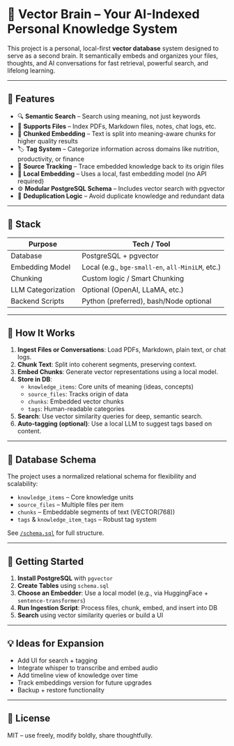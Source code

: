 # 🧠 Vector Brain – Your AI-Indexed Personal Knowledge System

This project is a personal, local-first **vector database** system designed to serve as a second brain. It semantically embeds and organizes your files, thoughts, and AI conversations for fast retrieval, powerful search, and lifelong learning.

---

## 📌 Features

- 🔍 **Semantic Search** – Search using meaning, not just keywords
- 🧾 **Supports Files** – Index PDFs, Markdown files, notes, chat logs, etc.
- 🧠 **Chunked Embedding** – Text is split into meaning-aware chunks for higher quality results
- 🏷️ **Tag System** – Categorize information across domains like nutrition, productivity, or finance
- 📂 **Source Tracking** – Trace embedded knowledge back to its origin files
- 🧮 **Local Embedding** – Uses a local, fast embedding model (no API required)
- ⚙️ **Modular PostgreSQL Schema** – Includes vector search with pgvector
- 🔁 **Deduplication Logic** – Avoid duplicate knowledge and redundant data

---

## 🧰 Stack

| Purpose          | Tech / Tool                  |
|------------------|------------------------------|
| Database         | PostgreSQL + pgvector        |
| Embedding Model  | Local (e.g., `bge-small-en`, `all-MiniLM`, etc.) |
| Chunking         | Custom logic / Smart Chunking |
| LLM Categorization | Optional (OpenAI, LLaMA, etc.) |
| Backend Scripts  | Python (preferred), bash/Node optional |

---

## 🧠 How It Works

1. **Ingest Files or Conversations**: Load PDFs, Markdown, plain text, or chat logs.
2. **Chunk Text**: Split into coherent segments, preserving context.
3. **Embed Chunks**: Generate vector representations using a local model.
4. **Store in DB**:
   - `knowledge_items`: Core units of meaning (ideas, concepts)
   - `source_files`: Tracks origin of data
   - `chunks`: Embedded vector chunks
   - `tags`: Human-readable categories
5. **Search**: Use vector similarity queries for deep, semantic search.
6. **Auto-tagging (optional)**: Use a local LLM to suggest tags based on content.

---

## 🧱 Database Schema

The project uses a normalized relational schema for flexibility and scalability:

- `knowledge_items` – Core knowledge units
- `source_files` – Multiple files per item
- `chunks` – Embeddable segments of text (VECTOR(768))
- `tags` & `knowledge_item_tags` – Robust tag system

See [`/schema.sql`](./schema.sql) for full structure.

---

## 🚀 Getting Started

1. **Install PostgreSQL** with `pgvector`
2. **Create Tables** using `schema.sql`
3. **Choose an Embedder**: Use a local model (e.g., via HuggingFace + `sentence-transformers`)
4. **Run Ingestion Script**: Process files, chunk, embed, and insert into DB
5. **Search** using vector similarity queries or build a UI

---

## 💡 Ideas for Expansion

- Add UI for search + tagging
- Integrate whisper to transcribe and embed audio
- Add timeline view of knowledge over time
- Track embeddings version for future upgrades
- Backup + restore functionality

---

## 📖 License

MIT – use freely, modify boldly, share thoughtfully.

